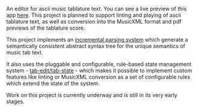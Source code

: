 An editor for ascii music tablature text. You can see a live preview of this app [here](https://tab-edit.github.io/tab-edit/).
This project is planned to support linting and playing of ascii tablature text, as well as conversion into the MusicXML format and pdf previews of the tablature score.

This project implements an [incremental parsing system](https://github.com/tab-edit/tab-ast) which generate a semantically consistent abstract syntax tree for the unique semantics of music tab text.

It also uses the pluggable and configurable, rule-based state management system - [tab-edit/tab-state](https://github.com/tab-edit/tab-state) - which makes it possible to implement custom features like linting or MusicXML conversion as a set of configurable rules which extend the state of the system.

Work on this project is currently underway and is still in its very early stages.
